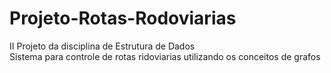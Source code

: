 # Projeto-Rotas-Rodoviarias
II Projeto da disciplina de Estrutura de Dados  
Sistema para controle de rotas ridoviarias utilizando os conceitos de grafos

